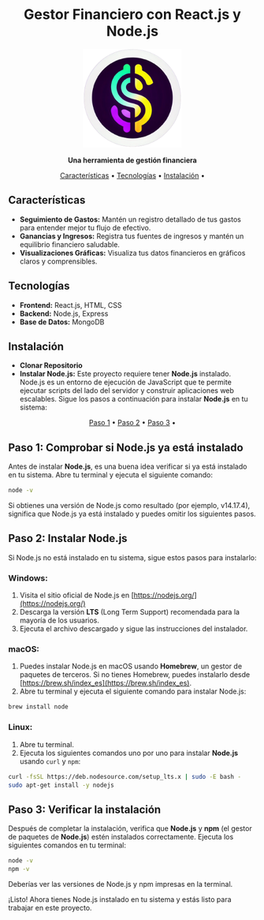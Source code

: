 <h1 align="center">Gestor Financiero con React.js y Node.js</h1>

<p align="center">
  <img src="./frontend/public/logo.png" alt="Logo de la Aplicación" width="200"/>
</p>

<p align="center">
  <strong>Una herramienta de gestión financiera</strong>
</p>

<p align="center">
  <a href="#características">Características</a> •
  <a href="#tecnologías">Tecnologías</a> •
  <a href="#instalación">Instalación</a> •
</p>

## Características

- **Seguimiento de Gastos:** Mantén un registro detallado de tus gastos para entender mejor tu flujo de efectivo.
- **Ganancias y Ingresos:** Registra tus fuentes de ingresos y mantén un equilibrio financiero saludable.
- **Visualizaciones Gráficas:** Visualiza tus datos financieros en gráficos claros y comprensibles.

## Tecnologías

- **Frontend:** React.js, HTML, CSS
- **Backend:** Node.js, Express
- **Base de Datos:** MongoDB

## Instalación

- **Clonar Repositorio**
- **Instalar Node.js:** Este proyecto requiere tener **Node.js** instalado. Node.js es un entorno de ejecución de JavaScript que te permite ejecutar scripts del lado del servidor y construir aplicaciones web escalables. Sigue los pasos a continuación para instalar **Node.js** en tu sistema:

<p align="center">
  <a href="#paso-1-instalar-nodejs">Paso 1</a> •
  <a href="#paso-2-instalar-nodejs">Paso 2</a> •
  <a href="#paso-3-instalar-nodejs">Paso 3</a> •
</p>

## Paso 1: Comprobar si Node.js ya está instalado

Antes de instalar **Node.js**, es una buena idea verificar si ya está instalado en tu sistema. Abre tu terminal y ejecuta el siguiente comando:

```sh
node -v
```

Si obtienes una versión de Node.js como resultado (por ejemplo, v14.17.4), significa que Node.js ya está instalado y puedes omitir los siguientes pasos.

## Paso 2: Instalar Node.js

Si Node.js no está instalado en tu sistema, sigue estos pasos para instalarlo:

### Windows:

1. Visita el sitio oficial de Node.js en [https://nodejs.org/](https://nodejs.org/)
2. Descarga la versión **LTS** (Long Term Support) recomendada para la mayoría de los usuarios.
3. Ejecuta el archivo descargado y sigue las instrucciones del instalador.

### macOS:

1. Puedes instalar Node.js en macOS usando **Homebrew**, un gestor de paquetes de terceros. Si no tienes Homebrew, puedes instalarlo desde [https://brew.sh/index_es](https://brew.sh/index_es).
2. Abre tu terminal y ejecuta el siguiente comando para instalar Node.js:

```sh
brew install node
```

### Linux:

1. Abre tu terminal.
2. Ejecuta los siguientes comandos uno por uno para instalar **Node.js** usando `curl` y `npm`:

```sh
curl -fsSL https://deb.nodesource.com/setup_lts.x | sudo -E bash -
sudo apt-get install -y nodejs
```

## Paso 3: Verificar la instalación

Después de completar la instalación, verifica que **Node.js** y **npm** (el gestor de paquetes de **Node.js**) estén instalados correctamente. Ejecuta los siguientes comandos en tu terminal:

```sh
node -v
npm -v
```

Deberías ver las versiones de Node.js y npm impresas en la terminal.

¡Listo! Ahora tienes Node.js instalado en tu sistema y estás listo para trabajar en este proyecto.
